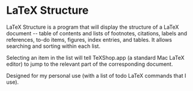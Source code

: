 # LaTeX Structure

LaTeX Structure is a program that will display the structure of a LaTeX document -- table of contents and lists of footnotes, citations, labels and references, to-do items, figures, index entries, and tables. It allows searching and sorting within each list.

Selecting an item in the list will tell TeXShop.app (a standard Mac LaTeX editor) to jump to the relevant part of the corresponding document. 

Designed for my personal use (with a list of todo LaTeX commands that I use).